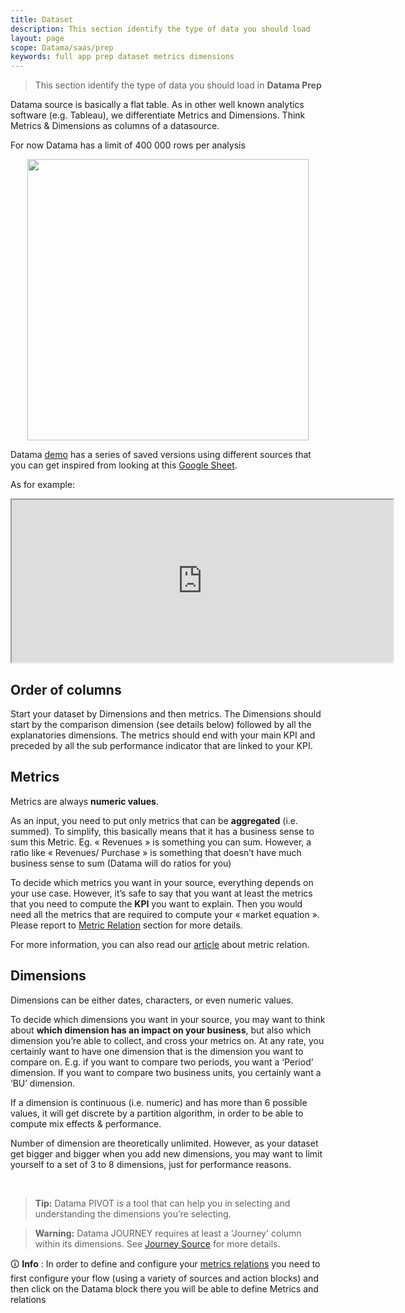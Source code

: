 ```yaml
---
title: Dataset
description: This section identify the type of data you should load
layout: page
scope: Datama/saas/prep
keywords: full app prep dataset metrics dimensions
---
```



> This section identify the type of data you should load in **Datama Prep**

Datama source is basically a flat table.
As in other well known analytics software (e.g. Tableau), we differentiate Metrics and Dimensions. Think Metrics & Dimensions as columns of a datasource. 

For now Datama has a limit of 400 000 rows per analysis

<center><img src="{{site.url}}/{{site.baseurl}}/core_app/new/prep/images/dataset_DimensionsMetrics.png"  style="width:450px; height:auto;"/></center>


Datama <a href="https://app.datama.io/" target="_blank">demo</a> has a series of saved versions using different sources that you can get inspired from looking at this [Google Sheet](https://docs.google.com/spreadsheets/d/1bNEeqm5CfpPmYPr_t4ff1xcJkSBKoVvwJd4vKB0sDzs/edit#gid=0).

As for example:

<center> <iframe width=610 height=260 src="https://docs.google.com/spreadsheets/d/1bNEeqm5CfpPmYPr_t4ff1xcJkSBKoVvwJd4vKB0sDzs/pubhtml?gid=1408263987&single=true&widget=true&headers=false
"></iframe> </center>

## Order of columns

Start your dataset by Dimensions and then metrics. The Dimensions should start by the comparison dimension (see details below) followed by all the explanatories dimensions. The metrics should end with your main KPI and preceded by all the sub performance indicator that are linked to your KPI. 

## Metrics

Metrics are always **numeric values**. 

As an input, you need to put only metrics that can be **aggregated** (i.e. summed). To simplify, this basically means that it has a business sense to sum this Metric. Eg. « Revenues » is something you can sum. However, a ratio like « Revenues/ Purchase » is something that doesn’t have much business sense to sum (Datama will do ratios for you)

To decide which metrics you want in your source, everything depends on your use case. However, it’s safe to say that you want at least the metrics that you need to compute the **KPI** you want to explain. Then you would need all the metrics that are required to compute your « market equation ». Please report to [Metric Relation]({{site.url}}/{{site.baseurl}}/core_app/new/prep/metric_relation.md) section for more details.

For more information, you can also read our [article](https://Datama.fr/how-to-build-my-business-metric-relation/) about metric relation.

## Dimensions

Dimensions can be either dates, characters, or even numeric values.

To decide which dimensions you want in your source, you may want to think about **which dimension has an impact on your business**, but also which dimension you’re able to collect, and cross your metrics on. At any rate, you certainly want to have one dimension that is the dimension you want to compare on. E.g. if you want to compare two periods, you want a ‘Period’ dimension. If you want to compare two business units, you certainly want a ‘BU’ dimension.

If a dimension is continuous (i.e. numeric) and has more than 6 possible values, it will get discrete by a partition algorithm, in order to be able to compute mix effects & performance.

Number of dimension are theoretically unlimited. However, as your dataset get bigger and bigger when you add new dimensions, you may want to limit yourself to a set of 3 to 8 dimensions, just for performance reasons.

<br/>

> **Tip:** Datama PIVOT is a tool that can help you in selecting and understanding the dimensions you’re selecting.

> **Warning:** Datama JOURNEY requires at least a 'Journey' column within its dimensions. See [Journey Source]({{site.url}}/{{site.baseurl}}/core_app/journey.md) for more details.


🛈 **Info** : In order to define and configure your [metrics relations]({{site.url}}/{{site.baseurl}}/core_app/new/prep/interface/metrics_relation.html) you need to first configure your flow (using a variety of sources and action blocks) and then click on the Datama block there you will be able to define Metrics and relations
